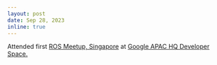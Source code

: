 ```yaml
---
layout: post
date: Sep 28, 2023
inline: true
---
```


Attended first <a href="https://www.meetup.com/singapore-ros-meetup/">ROS Meetup, Singapore</a> at <a href="https://sites.google.com/view/devspace-sg/home">Google APAC HQ Developer Space.</a> 
